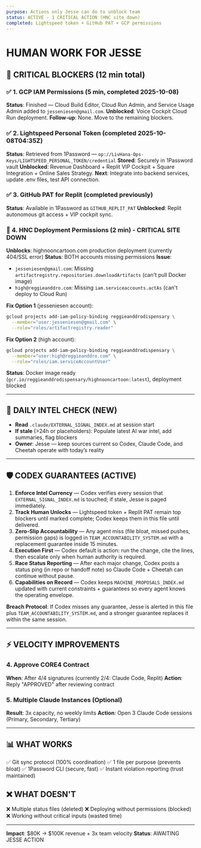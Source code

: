 ```yaml
---
purpose: Actions only Jesse can do to unblock team
status: ACTIVE - 1 CRITICAL ACTION (HNC site down)
completed: Lightspeed token + GitHub PAT + GCP permissions
---
```


# HUMAN WORK FOR JESSE

## 🚨 CRITICAL BLOCKERS (12 min total)

### ✅ 1. GCP IAM Permissions (5 min, completed 2025-10-08)

**Status**: Finished — Cloud Build Editor, Cloud Run Admin, and Service Usage Admin added to `jesseniesen@gmail.com`.
**Unblocked**: Voice Cockpit Cloud Run deployment.
**Follow-up**: None. Move to the remaining blockers.

### ✅ 2. Lightspeed Personal Token (completed 2025-10-08T04:35Z)

**Status**: Retrieved from 1Password — `op://LivHana-Ops-Keys/LIGHTSPEED_PERSONAL_TOKEN/credential`
**Stored**: Securely in 1Password vault
**Unblocked**: Revenue Dashboard + Replit VIP Cockpit + Square Integration + Online Sales Strategy.
**Next**: Integrate into backend services, update .env files, test API connection.

### ✅ 3. GitHub PAT for Replit (completed previously)

**Status**: Available in 1Password as `GITHUB_REPLIT_PAT`
**Unblocked**: Replit autonomous git access + VIP cockpit sync.

### 🚨 4. HNC Deployment Permissions (2 min) - CRITICAL SITE DOWN

**Unblocks**: highnooncartoon.com production deployment (currently 404/SSL error)
**Status**: BOTH accounts missing permissions
**Issue**:

- `jesseniesen@gmail.com`: Missing `artifactregistry.repositories.downloadArtifacts` (can't pull Docker image)
- `high@reggieanddro.com`: Missing `iam.serviceaccounts.actAs` (can't deploy to Cloud Run)

**Fix Option 1** (jesseniesen account):

```bash
gcloud projects add-iam-policy-binding reggieanddrodispensary \
  --member="user:jesseniesen@gmail.com" \
  --role="roles/artifactregistry.reader"
```

**Fix Option 2** (high account):

```bash
gcloud projects add-iam-policy-binding reggieanddrodispensary \
  --member="user:high@reggieanddro.com" \
  --role="roles/iam.serviceAccountUser"
```

**Status**: Docker image ready (`gcr.io/reggieanddrodispensary/highnooncartoon:latest`), deployment blocked

---

## 🎯 DAILY INTEL CHECK (NEW)

- **Read** `.claude/EXTERNAL_SIGNAL_INDEX.md` at session start
- **If stale** (>24h or placeholders): Populate latest AI war intel, add summaries, flag blockers
- **Owner**: Jesse — keep sources current so Codex, Claude Code, and Cheetah operate with today’s reality

---

## 🛡️ CODEX GUARANTEES (ACTIVE)

1. **Enforce Intel Currency** — Codex verifies every session that `EXTERNAL_SIGNAL_INDEX.md` is touched; if stale, Jesse is paged immediately.
2. **Track Human Unlocks** — Lightspeed token + Replit PAT remain top blockers until marked complete; Codex keeps them in this file until delivered.
3. **Zero-Slip Accountability** — Any agent miss (file bloat, missed pushes, permission gaps) is logged in `TEAM_ACCOUNTABILITY_SYSTEM.md` with a replacement guarantee inside 15 minutes.
4. **Execution First** — Codex default is action: run the change, cite the lines, then escalate only when human authority is required.
5. **Race Status Reporting** — After each major change, Codex posts a status ping (in repo or handoff note) so Claude Code + Cheetah can continue without pause.
6. **Capabilities on Record** — Codex keeps `MACHINE_PROPOSALS_INDEX.md` updated with current constraints + guarantees so every agent knows the operating envelope.

**Breach Protocol**: If Codex misses any guarantee, Jesse is alerted in this file plus `TEAM_ACCOUNTABILITY_SYSTEM.md`, and a stronger guarantee replaces it within the same session.

---

## ⚡ VELOCITY IMPROVEMENTS

### 4. Approve CORE4 Contract

**When**: After 4/4 signatures (currently 2/4: Claude Code, Replit)
**Action**: Reply "APPROVED" after reviewing contract

### 5. Multiple Claude Instances (Optional)

**Result**: 3x capacity, no weekly limits
**Action**: Open 3 Claude Code sessions (Primary, Secondary, Tertiary)

---

## 📊 WHAT WORKS

✅ Git sync protocol (100% coordination)
✅ 1 file per purpose (prevents bloat)
✅ 1Password CLI (secure, fast)
✅ Instant violation reporting (trust maintained)

## ❌ WHAT DOESN'T

❌ Multiple status files (deleted)
❌ Deploying without permissions (blocked)
❌ Working without critical inputs (wasted time)

---

**Impact**: $80K → $100K revenue + 3x team velocity
**Status**: AWAITING JESSE ACTION
